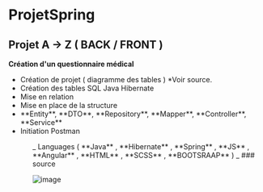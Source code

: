 # ProjetSpring



## Projet A -> Z ( **BACK** / **FRONT** )

**Création d'un questionnaire médical** 

<ul>
  <li>Création de projet ( diagramme des tables ) *Voir source.</li>
  <li>Création des tables SQL Java Hibernate</li>
  <li>Mise en relation</li>
  <li>Mise en place de la structure</li>
  <li> **Entity**, **DTO**, **Repository**, **Mapper**, **Controller**, **Service** </li>
  <li>Initiation Postman</li>
<ul>
_
Languages ( **Java** , **Hibernate** , **Spring** , **JS** , **Angular** , **HTML** , **SCSS** , **BOOTSRAAP** ) 
_
### source 

  ![image](https://user-images.githubusercontent.com/70025681/168039635-49ecf64e-1f5d-41c3-b649-004fc11506e8.png)

